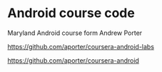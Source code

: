 # Android course code

Maryland Android course form Andrew Porter 

https://github.com/aporter/coursera-android-labs

https://github.com/aporter/coursera-android

